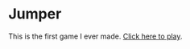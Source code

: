 # Jumper
This is the first game I ever made. [Click here to play](https://sinshu.github.io/jumper_for_html5/).
